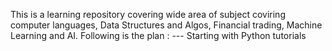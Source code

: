 This is a learning repository covering wide area of subject coviring computer languages, Data Structures and Algos, Financial trading, Machine Learning and AI.
Following is the plan :
 --- Starting with Python tutorials
    
